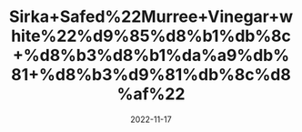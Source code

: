 ---
title: 'Sirka+Safed%22Murree+Vinegar+white%22%d9%85%d8%b1%db%8c+%d8%b3%d8%b1%da%a9%db%81+%d8%b3%d9%81%db%8c%d8%af%22'
date: '2022-11-17' 
metatag: '' 
inventory: '0' 
draft: false 
# meta description 
shortDescripton: ''
description: 'Sirka%22vinegar'
longdescription: ''
tags: ''
brand: ''
subCategory: ''
sellCount: '0'
featured: True
# product Price
price: '120.0'
# Product Short Description
shortDescription: ''
productID: '76A55A25-204E-ED11-996A-005056B3A416'
type: 'products'
category: 'Sirka%22vinegar' 
thumnailproduct: 'https://eraconnect.blob.core.windows.net/product-images/aminsaddiquidawakhana/45f96dfb-4732-4d0a-bdea-6c1c40968038.webp' 
images:
  - image: 'https://eraconnect.blob.core.windows.net/product-images/aminsaddiquidawakhana/45f96dfb-4732-4d0a-bdea-6c1c40968038.webp'  
Variants:
---